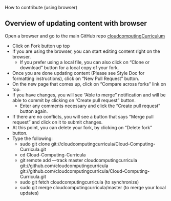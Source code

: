 How to contribute (using browser)

## Overview of updating content with browser

Open a browser and go to the main GitHub repo [cloudcomputingCurriculum](https://github.com/cloudcomputingcurricula/Cloud-Computing-Curricula)

- Click on Fork button up top
- If you are using the browser, you can start editing content right on the browser. 
    - If you prefer using a local file, you can also click on “Clone or download” button for a local copy of your fork. 
- Once you are done updating content (Please see Style Doc for formatting instructions), click on “New Pull Request” button.
- On the new page that comes up, click on “Compare across forks” link on top.
- If you have changes, you will see “Able to merge” notification and will be able to commit by clicking on ”Create pull request” button. 
    - Enter any comments necessary and click the “Create pull request” button again. 
- If there are no conflicts, you will see a button that says “Merge pull request” and click on it to submit changes. 
- At this point, you can delete your fork, by clicking on “Delete fork” button. 
- Type the following:
    - sudo git clone git://cloudcomputingcurricula/Cloud-Computing-Curricula.git
    - cd Cloud-Computing-Curricula
    - git remote add —track master cloudcomputingcurricula git://github.com/cloudcomputingcurricula git://github.com/cloudcomputingcurricula/Cloud-Computing-Curricula.git
    - sudo git fetch cloudcomputingcurricula (to synchronize)
    - sudo git merge cloudcomputingcurricula/master (to merge your local updates)
